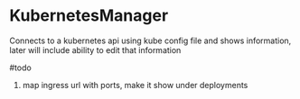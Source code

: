 # KubernetesManager
Connects to a kubernetes api using kube config file and shows information, later will include ability to edit that information

#todo
1. map ingress url with ports, make it show under deployments

